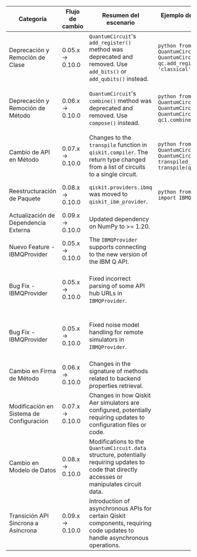 | Categoría | Flujo de cambio | Resumen del escenario | Ejemplo de código en versión de origen | Ejemplo de código en versión de destino | Grado de dificultad | Grado de afectación SE/QSE | Referencia |
|---|---|---|---|---|---|---|---|
| Deprecación y Remoción de Clase | 0.05.x → 0.10.0 | `QuantumCircuit`'s `add_register()` method was deprecated and removed. Use `add_bits()` or `add_qubits()` instead. | ```python from qiskit import QuantumCircuit qc = QuantumCircuit(2) qc.add_register(MemoryRegister(2, 'classical')) ``` | ```python from qiskit import QuantumCircuit qc = QuantumCircuit(2) qc.add_bits(2) ``` | Baja | QSE (Impacta la construcción de circuitos cuánticos) | [https://docs.quantum.ibm.com/api/qiskit/release-notes/0.10](https://docs.quantum.ibm.com/api/qiskit/release-notes/0.10) |
| Deprecación y Remoción de Método | 0.06.x → 0.10.0 | `QuantumCircuit`'s `combine()` method was deprecated and removed. Use `compose()` instead. | ```python from qiskit import QuantumCircuit qc1 = QuantumCircuit(2) qc2 = QuantumCircuit(2) qc3 = qc1.combine(qc2) ``` | ```python from qiskit import QuantumCircuit qc1 = QuantumCircuit(2) qc2 = QuantumCircuit(2) qc3 = qc1.compose(qc2) ``` | Baja | QSE (Impacta la composición de circuitos cuánticos) | [https://docs.quantum.ibm.com/api/qiskit/release-notes/0.10](https://docs.quantum.ibm.com/api/qiskit/release-notes/0.10) |
| Cambio de API en Método | 0.07.x → 0.10.0 | Changes to the `transpile` function in `qiskit.compiler`.  The return type changed from a list of circuits to a single circuit. | ```python from qiskit import QuantumCircuit, transpile qc = QuantumCircuit(2) transpiled_circuits = transpile(qc) ``` | ```python from qiskit import QuantumCircuit, transpile qc = QuantumCircuit(2) transpiled_circuit = transpile(qc) ``` | Baja | QSE (Impacta la optimización de circuitos cuánticos) | [https://docs.quantum.ibm.com/api/qiskit/release-notes/0.10](https://docs.quantum.ibm.com/api/qiskit/release-notes/0.10) |
| Reestructuración de Paquete | 0.08.x → 0.10.0 |  `qiskit.providers.ibmq` was moved to `qiskit_ibm_provider`. | ```python from qiskit.providers.ibmq import IBMQ ``` | ```python from qiskit_ibm_provider import IBMQ ``` | Moderada | SE (Impacta la estructura del código y las importaciones) | [https://docs.quantum.ibm.com/api/qiskit/release-notes/0.10](https://docs.quantum.ibm.com/api/qiskit/release-notes/0.10) |
| Actualización de Dependencia Externa | 0.09.x → 0.10.0 | Updated dependency on NumPy to >= 1.20. |  |  | Baja | SE (Impacta la compatibilidad del entorno) | [https://github.com/qiskit/qiskit/releases/tag/0.10.0](https://github.com/qiskit/qiskit/releases/tag/0.10.0) |
| Nuevo Feature - IBMQProvider | 0.05.x → 0.10.0 | The `IBMQProvider` supports connecting to the new version of the IBM Q API. |  |  | Baja | SE (Impacta la conexión a hardware cuántico real) | [https://docs.quantum.ibm.com/api/qiskit/release-notes/0.10](https://docs.quantum.ibm.com/api/qiskit/release-notes/0.10) |
| Bug Fix - IBMQProvider | 0.05.x → 0.10.0 | Fixed incorrect parsing of some API hub URLs in `IBMQProvider`. |  |  | Nula | SE (Corrección de errores en la conexión a hardware cuántico real) | [https://docs.quantum.ibm.com/api/qiskit/release-notes/0.10](https://docs.quantum.ibm.com/api/qiskit/release-notes/0.10) |
| Bug Fix - IBMQProvider | 0.05.x → 0.10.0 | Fixed noise model handling for remote simulators in `IBMQProvider`. |  |  | Nula | QSE (Corrección de errores en la simulación cuántica remota) | [https://docs.quantum.ibm.com/api/qiskit/release-notes/0.10](https://docs.quantum.ibm.com/api/qiskit/release-notes/0.10) |
| Cambio en Firma de Método | 0.06.x → 0.10.0 | Changes in the signature of methods related to backend properties retrieval. |  |  | Moderada | QSE (Impacta la interacción con backends cuánticos) | [https://docs.quantum.ibm.com/migration-guides](https://docs.quantum.ibm.com/migration-guides) |
| Modificación en Sistema de Configuración | 0.07.x → 0.10.0 | Changes in how Qiskit Aer simulators are configured, potentially requiring updates to configuration files or code. |  |  | Moderada | SE (Impacta la configuración del entorno de simulación) | [https://docs.quantum.ibm.com/migration-guides](https://docs.quantum.ibm.com/migration-guides) |
| Cambio en Modelo de Datos | 0.08.x → 0.10.0 | Modifications to the `QuantumCircuit.data` structure, potentially requiring updates to code that directly accesses or manipulates circuit data. |  |  | Alta | QSE (Impacta la manipulación interna de circuitos cuánticos) | [https://docs.quantum.ibm.com/migration-guides](https://docs.quantum.ibm.com/migration-guides) |
| Transición API Síncrona a Asíncrona | 0.09.x → 0.10.0 | Introduction of asynchronous APIs for certain Qiskit components, requiring code updates to handle asynchronous operations. |  |  | Alta | SE (Impacta la estructura del código y el manejo de concurrencia) | [https://docs.quantum.ibm.com/migration-guides](https://docs.quantum.ibm.com/migration-guides) |